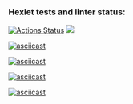 ### Hexlet tests and linter status:
[![Actions Status](https://github.com/YoungHhustler/python-project-49/actions/workflows/hexlet-check.yml/badge.svg)](https://github.com/YoungHhustler/python-project-49/actions) <a href="https://codeclimate.com/github/YoungHhustler/python-project-49/maintainability"><img src="https://api.codeclimate.com/v1/badges/cd07ae802e46300faaa8/maintainability" /></a>

[![asciicast](https://asciinema.org/a/VqAMqwFI5AaZRmbHHFwbLwskJ.svg)](https://asciinema.org/a/VqAMqwFI5AaZRmbHHFwbLwskJ)

[![asciicast](https://asciinema.org/a/Gufpe2umePtK4FsXIq6hFHpcs.svg)](https://asciinema.org/a/Gufpe2umePtK4FsXIq6hFHpcs)

[![asciicast](https://asciinema.org/a/Ooa8IxuBFF3GCFllMZy9e5IxU.svg)](https://asciinema.org/a/Ooa8IxuBFF3GCFllMZy9e5IxU)

[![asciicast](https://asciinema.org/a/6k0YoDPveyc7o8Q7cWgT7iJ6m.svg)](https://asciinema.org/a/6k0YoDPveyc7o8Q7cWgT7iJ6m)

